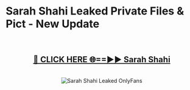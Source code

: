 # Sarah Shahi Leaked Private Files & Pict - New Update
<br>
<div align="center">
<h2><a href="https://mediafilles.blogspot.com/?title=Sarah_Shahi" rel="nofollow">🔴 CLICK HERE 🌐==►► Sarah Shahi</a></h2>
<br>
<a href="https://mediafilles.blogspot.com/?title=Sarah_Shahi" rel="nofollow" data-target="animated-image.originalLink"><img src="https://i.ibb.co.com/WyWwxjT/player-gif2.gif" alt="Sarah Shahi Leaked OnlyFans" style="max-width: 100%; display: inline-block;" data-target="animated-image.originalImage"></a>
</div>
<br>